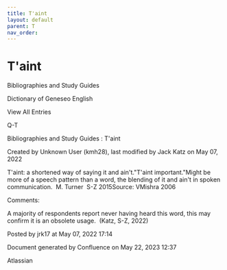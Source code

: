 ```yaml
---
title: T'aint
layout: default
parent: T
nav_order:
---
```


# T'aint

Bibliographies and Study Guides

Dictionary of Geneseo English

View All Entries

Q-T

Bibliographies and Study Guides : T'aint

Created by  Unknown User (kmh28), last modified by  Jack Katz on May 07, 2022

T'aint: a shortened way of saying it and ain't.&quot;T'aint important.&quot;Might be more of a speech pattern than a word, the blending of it and ain't in spoken communication.  M. Turner  S-Z 2015Source: VMishra 2006

Comments:

A majority of respondents report never having heard this word, this may confirm it is an obsolete usage.  (Katz, S-Z, 2022)

Posted by jrk17 at May 07, 2022 17:14

Document generated by Confluence on May 22, 2023 12:37

Atlassian
